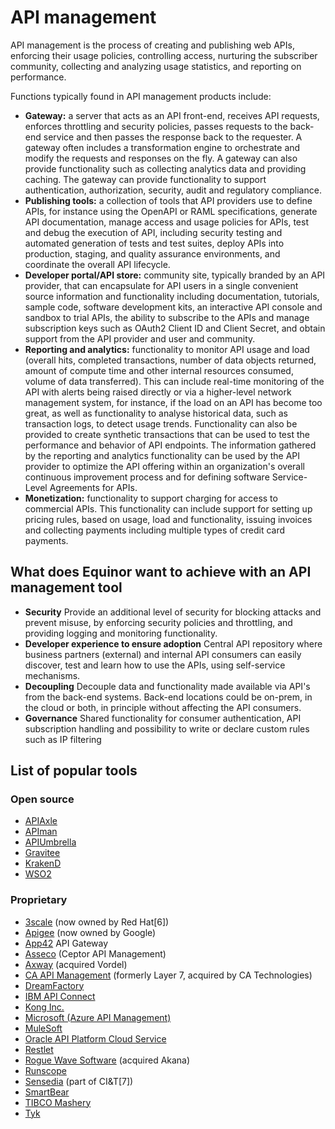 # API management

API management is the process of creating and publishing web APIs, enforcing their usage policies, controlling access, nurturing the subscriber community, collecting and analyzing usage statistics, and reporting on performance.

Functions typically found in API management products include:
 * **Gateway:** a server that acts as an API front-end, receives API requests, enforces throttling and security policies, passes requests to the back-end service and then passes the response back to the requester. A gateway often includes a transformation engine to orchestrate and modify the requests and responses on the fly. A gateway can also provide functionality such as collecting analytics data and providing caching. The gateway can provide functionality to support authentication, authorization, security, audit and regulatory compliance.
 * **Publishing tools:** a collection of tools that API providers use to define APIs, for instance using the OpenAPI or RAML specifications, generate API documentation, manage access and usage policies for APIs, test and debug the execution of API, including security testing and automated generation of tests and test suites, deploy APIs into production, staging, and quality assurance environments, and coordinate the overall API lifecycle.
 * **Developer portal/API store:** community site, typically branded by an API provider, that can encapsulate for API users in a single convenient source information and functionality including documentation, tutorials, sample code, software development kits, an interactive API console and sandbox to trial APIs, the ability to subscribe to the APIs and manage subscription keys such as OAuth2 Client ID and Client Secret, and obtain support from the API provider and user and community.
 * **Reporting and analytics:** functionality to monitor API usage and load (overall hits, completed transactions, number of data objects returned, amount of compute time and other internal resources consumed, volume of data transferred). This can include real-time monitoring of the API with alerts being raised directly or via a higher-level network management system, for instance, if the load on an API has become too great, as well as functionality to analyse historical data, such as transaction logs, to detect usage trends. Functionality can also be provided to create synthetic transactions that can be used to test the performance and behavior of API endpoints. The information gathered by the reporting and analytics functionality can be used by the API provider to optimize the API offering within an organization's overall continuous improvement process and for defining software Service-Level Agreements for APIs.
 * **Monetization:** functionality to support charging for access to commercial APIs. This functionality can include support for setting up pricing rules, based on usage, load and functionality, issuing invoices and collecting payments including multiple types of credit card payments.

## What does Equinor want to achieve with an API management tool

* **Security** Provide an additional level of security for blocking attacks and prevent misuse, by enforcing security policies and throttling, and providing logging and monitoring functionality.
* **Developer experience to ensure adoption** Central API repository where business partners (external) and internal API consumers can easily discover, test and learn how to use the APIs, using self-service mechanisms. 
* **Decoupling** Decouple data and functionality made available via API's from the back-end systems. Back-end locations could be on-prem, in the cloud or both, in principle without affecting the API consumers. 
* **Governance** Shared functionality for consumer authentication, API subscription handling and possibility to write or declare custom rules such as IP filtering

## List of popular tools
### Open source
* [APIAxle](http://apiaxle.com/)
* [APIman](http://www.apiman.io/latest/)
* [APIUmbrella](https://apiumbrella.io/)
* [Gravitee](https://gravitee.io/)
* [KrakenD](https://www.krakend.io/)
* [WSO2](https://wso2.com/api-management/)

### Proprietary
* [3scale](http://www.3scale.net/api-management/) (now owned by Red Hat[6])
* [Apigee](http://apigee.com/) (now owned by Google)
* [App42](http://api.shephertz.com/) API Gateway
* [Asseco]() (Ceptor API Management)
* [Axway](http://www.axway.com/en/enterprise-solutions/api-management) (acquired Vordel)
* [CA API Management](http://www.ca.com/) (formerly Layer 7, acquired by CA Technologies)
* [DreamFactory](https://www.dreamfactory.com/)
* [IBM API Connect](https://apim.ibmcloud.com/)
* [Kong Inc.](https://getkong.org/)
* [Microsoft (Azure API Management)](https://azure.microsoft.com/en-us/services/api-management/)
* [MuleSoft](http://www.mulesoft.com/)
* [Oracle API Platform Cloud Service](http://www.oracle.com/us/products/middleware/soa/api-management/overview/index.html)
* [Restlet](https://restlet.com/)
* [Rogue Wave Software](https://www.roguewave.com/products/akana/solutions/api-management) (acquired Akana)
* [Runscope](https://www.runscope.com/api-monitoring)
* [Sensedia](https://sensedia.com/en/) (part of CI&T[7])
* [SmartBear]()
* [TIBCO Mashery](https://www.tibco.com/products/api-management)
* [Tyk](https://tyk.io/)
